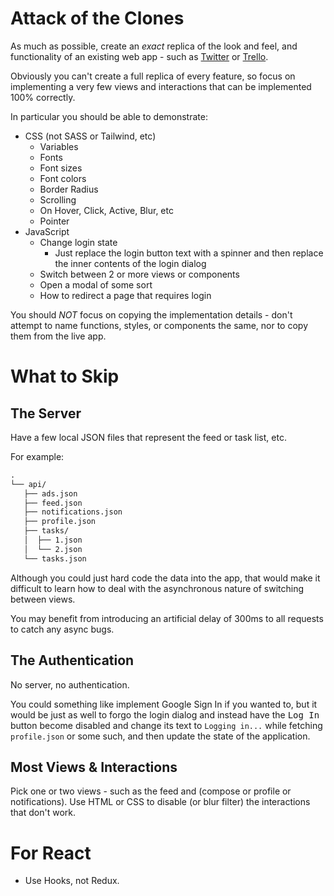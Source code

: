 # Attack of the Clones

As much as possible, create an _exact_ replica of the look and feel, and
functionality of an existing web app - such as [Twitter][twitter] or
[Trello][trello].

[twitter]: https://twitter.com/home
[trello]: https://trello.com/b/rq2mYJNn/public-trello-boards

Obviously you can't create a full replica of every feature, so focus on
implementing a very few views and interactions that can be implemented 100%
correctly.

In particular you should be able to demonstrate:

- CSS (not SASS or Tailwind, etc)
  - Variables
  - Fonts
  - Font sizes
  - Font colors
  - Border Radius
  - Scrolling
  - On Hover, Click, Active, Blur, etc
  - Pointer
- JavaScript
  - Change login state
    - Just replace the login button text with a spinner and then replace the
      inner contents of the login dialog
  - Switch between 2 or more views or components
  - Open a modal of some sort
  - How to redirect a page that requires login

You should _NOT_ focus on copying the implementation details - don't attempt to
name functions, styles, or components the same, nor to copy them from the live
app.

# What to Skip

## The Server

Have a few local JSON files that represent the feed or task list, etc.

For example:

```txt
.
└── api/
   ├── ads.json
   ├── feed.json
   ├── notifications.json
   ├── profile.json
   ├── tasks/
   │  ├── 1.json
   │  └── 2.json
   └── tasks.json
```

Although you could just hard code the data into the app, that would make it
difficult to learn how to deal with the asynchronous nature of switching between
views.

You may benefit from introducing an artificial delay of 300ms to all requests to
catch any async bugs.

## The Authentication

No server, no authentication.

You could something like implement Google Sign In if you wanted to, but it would
be just as well to forgo the login dialog and instead have the <kbd>Log In</kbd>
button become disabled and change its text to `Logging in...` while fetching
`profile.json` or some such, and then update the state of the application.

## Most Views & Interactions

Pick one or two views - such as the feed and (compose or profile or
notifications). Use HTML or CSS to disable (or blur filter) the interactions
that don't work.

# For React

- Use Hooks, not Redux.
